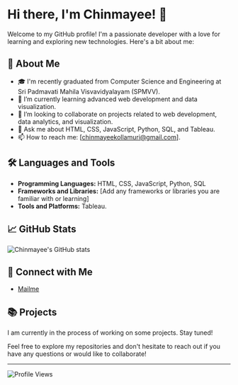 # Hi there, I'm Chinmayee! 👋

Welcome to my GitHub profile! I'm a passionate developer with a love for learning and exploring new technologies. Here's a bit about me:

## 🚀 About Me
- 🎓 I'm recently graduated from Computer Science and Engineering at Sri Padmavati Mahila Visvavidyalayam (SPMVV).
- 🌱 I’m currently learning advanced web development and data visualization.
- 👯 I’m looking to collaborate on projects related to web development, data analytics, and visualization.
- 💬 Ask me about HTML, CSS, JavaScript, Python, SQL, and Tableau.
- 📫 How to reach me: [chinmayeekollamuri@gmail.com].

## 🛠️ Languages and Tools
- **Programming Languages:** HTML, CSS, JavaScript, Python, SQL
- **Frameworks and Libraries:** [Add any frameworks or libraries you are familiar with or learning]
- **Tools and Platforms:** Tableau.

## 📈 GitHub Stats

![Chinmayee's GitHub stats](https://github-readme-stats.vercel.app/api?username=Chinmayee-2002&show_icons=true&theme=radical)

## 🔗 Connect with Me

- [Mailme](chinmayeekollamuri@gmail.com)

## 📚 Projects

I am currently in the process of working on some projects. Stay tuned!

Feel free to explore my repositories and don't hesitate to reach out if you have any questions or would like to collaborate!

---

![Profile Views](https://komarev.com/ghpvc/?username=Chinmayee-2002&color=blueviolet)

<!---
Chinmayee-2002/Chinmayee-2002 is a ✨ special ✨ repository because its `README.md` (this file) appears on your GitHub profile.
You can click the Preview link to take a look at your changes.
--->
